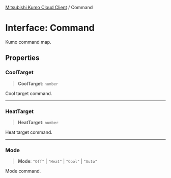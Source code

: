 [Mitsubishi Kumo Cloud Client](../README.md) / Command

# Interface: Command

Kumo command map.

## Properties

### CoolTarget

> **CoolTarget**: `number`

Cool target command.

***

### HeatTarget

> **HeatTarget**: `number`

Heat target command.

***

### Mode

> **Mode**: `"Off"` \| `"Heat"` \| `"Cool"` \| `"Auto"`

Mode command.
